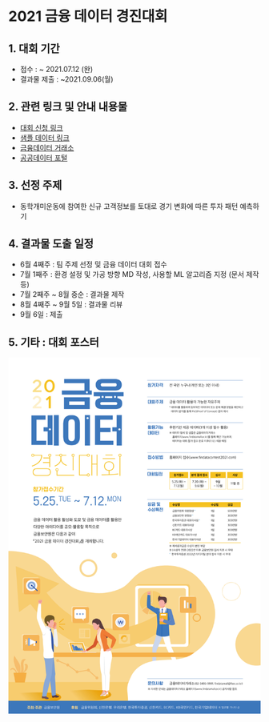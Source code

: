 # 2021 금융 데이터 경진대회



## 1. 대회 기간

- 접수 : ~ 2021.07.12 (완)
- 결과물 제출 : ~2021.09.06(월)



## 2. 관련 링크 및 안내 내용물

- [대회 신청 링크](https://www.findatacontest2021.com/index.php)
- [샘플 데이터 링크](https://www.findatamall.or.kr/fsec/dataProd/generalDataProd.do?cmnx=44&sCharge=charge&sFree=free&sNego=nego&searchType=00&sKeyword=2021%EA%B8%88%EC%9C%B5%EB%8D%B0%EC%9D%B4%ED%84%B0%EA%B2%BD%EC%A7%84%EB%8C%80%ED%9A%8C&sTaxonomy=200&sOrderByType=orderByDate)
- [금융데이터 거래소](https://www.findatamall.or.kr/fsec/main/main.do?cmnx=1)
- [공공데이터 포털](https://www.data.go.kr/)



## 3. 선정 주제

- 동학개미운동에 참여한 신규 고객정보를 토대로 경기 변화에 따른 투자 패턴 예측하기



## 4. 결과물 도출 일정

- 6월 4째주 : 팀 주제 선정 및 금융 데이터 대회 접수
- 7월 1째주 : 환경 설정 및 가공 방향 MD 작성, 사용할 ML 알고리즘 지정 (문서 제작 등)
- 7월 2째주 ~ 8월 중순 : 결과물 제작
- 8월 4째주 ~ 9월 5일 : 결과물 리뷰
- 9월 6일 : 제출



## 5. 기타 : 대회 포스터

![금융데이터 경진대회](./poster.jpeg)
